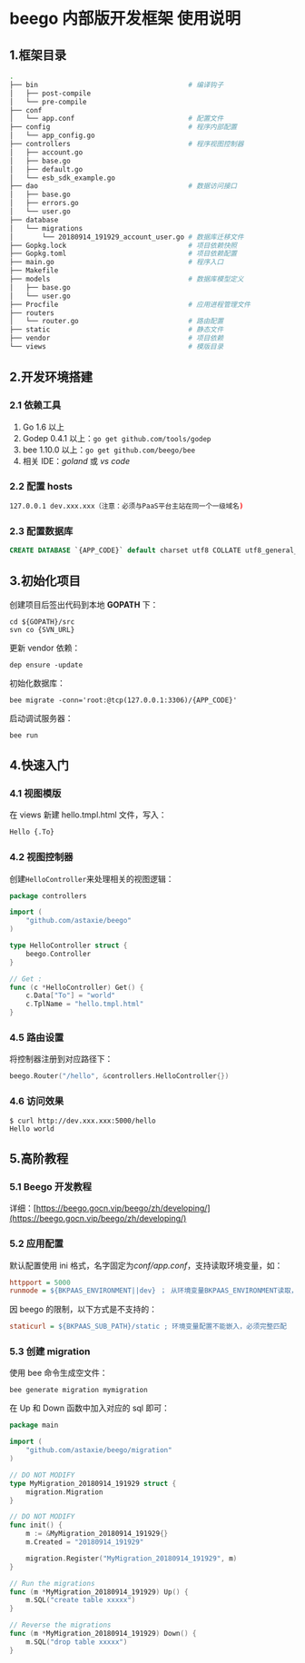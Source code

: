 # beego 内部版开发框架 使用说明

## 1.框架目录

```bash
.
├── bin										# 编译钩子
│   ├── post-compile
│   └── pre-compile
├── conf
│   └── app.conf							# 配置文件
├── config									# 程序内部配置
│   └── app_config.go
├── controllers								# 程序视图控制器
│   ├── account.go
│   ├── base.go
│   ├── default.go
│   └── esb_sdk_example.go
├── dao										# 数据访问接口
│   ├── base.go
│   ├── errors.go
│   └── user.go
├── database
│   └── migrations
│       └── 20180914_191929_account_user.go	# 数据库迁移文件
├── Gopkg.lock								# 项目依赖快照
├── Gopkg.toml								# 项目依赖配置
├── main.go									# 程序入口
├── Makefile
├── models									# 数据库模型定义
│   ├── base.go
│   └── user.go
├── Procfile								# 应用进程管理文件
├── routers
│   └── router.go							# 路由配置
├── static									# 静态文件
├── vendor									# 项目依赖
└── views									# 模版目录
```

## 2.开发环境搭建

### 2.1 依赖工具

1. Go 1.6 以上
2. Godep 0.4.1 以上：`go get github.com/tools/godep`
3. bee 1.10.0 以上：`go get github.com/beego/bee`
4. 相关 IDE：*goland* 或 *vs code*

### 2.2 配置 hosts

```bash
127.0.0.1 dev.xxx.xxx（注意：必须与PaaS平台主站在同一个一级域名)
```

### 2.3 配置数据库

```sql
CREATE DATABASE `{APP_CODE}` default charset utf8 COLLATE utf8_general_ci; 
```

## 3.初始化项目

创建项目后签出代码到本地 **GOPATH** 下：

```shell
cd ${GOPATH}/src
svn co {SVN_URL}
```

更新 vendor 依赖：

```shell
dep ensure -update
```

初始化数据库：

```shell
bee migrate -conn='root:@tcp(127.0.0.1:3306)/{APP_CODE}'
```

启动调试服务器：

```shell
bee run
```

## 4.快速入门

### 4.1 视图模版

在 views 新建 hello.tmpl.html 文件，写入：

```html
Hello {.To}
```

### 4.2 视图控制器

创建`HelloController`来处理相关的视图逻辑：

```go
package controllers

import (
	"github.com/astaxie/beego"
)

type HelloController struct {
	beego.Controller
}

// Get :
func (c *HelloController) Get() {
	c.Data["To"] = "world"
	c.TplName = "hello.tmpl.html"
}
```

### 4.5 路由设置

将控制器注册到对应路径下：

```go
beego.Router("/hello", &controllers.HelloController{})
```

### 4.6 访问效果

```shell
$ curl http://dev.xxx.xxx:5000/hello
Hello world
```

## 5.高阶教程

### 5.1 Beego 开发教程

详细：[https://beego.gocn.vip/beego/zh/developing/](https://beego.gocn.vip/beego/zh/developing/)

### 5.2 应用配置

默认配置使用 ini 格式，名字固定为*conf/app.conf*，支持读取环境变量，如：

```ini
httpport = 5000
runmode = ${BKPAAS_ENVIRONMENT||dev} ； 从环境变量BKPAAS_ENVIRONMENT读取，如果没有使用默认值dev
```

因 beego 的限制，以下方式是不支持的：

```ini
staticurl = ${BKPAAS_SUB_PATH}/static ; 环境变量配置不能嵌入，必须完整匹配
```

### 5.3 创建 migration

使用 bee 命令生成空文件：

```shell
bee generate migration mymigration
```

在 Up 和 Down 函数中加入对应的 sql 即可：

```go
package main

import (
	"github.com/astaxie/beego/migration"
)

// DO NOT MODIFY
type MyMigration_20180914_191929 struct {
	migration.Migration
}

// DO NOT MODIFY
func init() {
	m := &MyMigration_20180914_191929{}
	m.Created = "20180914_191929"

	migration.Register("MyMigration_20180914_191929", m)
}

// Run the migrations
func (m *MyMigration_20180914_191929) Up() {
	m.SQL("create table xxxxx")
}

// Reverse the migrations
func (m *MyMigration_20180914_191929) Down() {
	m.SQL("drop table xxxxx")
}
```
